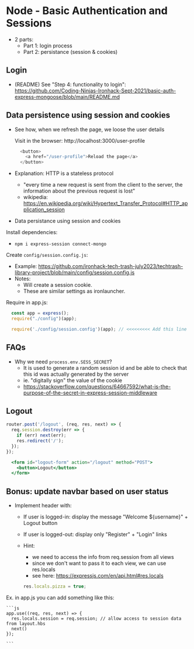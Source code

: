 



# Node - Basic Authentication and Sessions



- 2 parts:
  - Part 1: login process
  - Part 2: persistance (session & cookies)



## Login

- (README) See "Step 4: functionality to login":
  https://github.com/Coding-Ninjas-Ironhack-Sept-2021/basic-auth-express-mongoose/blob/main/README.md





## Data persistence using session and cookies

- See how, when we refresh the page, we loose the user details

  Visit in the browser: http://localhost:3000/user-profile

  ```js
    <button>
      <a href="/user-profile">Reload the page</a>
    </button>
  ```


- Explanation: HTTP is a stateless protocol
  - "every time a new request is sent from the client to the server, the information about the previous request is lost"
  - wikipedia: https://en.wikipedia.org/wiki/Hypertext_Transfer_Protocol#HTTP_application_session





- Data persistance using session and cookies



<!-- 

  @luis: 
  - to keep the codealong a little bit shorter, apply this changes at the same time of the previous step (sessions + store sessions in DB, at the same time).

-->


Install dependencies:
 - `npm i express-session connect-mongo`



Create `config/session.config.js`:

  - Example: https://github.com/ironhack-tech-trash-july2023/techtrash-library-project/blob/main/config/session.config.js
  - Notes:
    - Will create a session cookie.
    - These are similar settings as ironlauncher.
    <!-- - we prob. don't need "trust proxy" anymore -->



Require in app.js:

```js
  const app = express();
  require("./config")(app);

  require('./config/session.config')(app); // <<<<<<<<< Add this line
```





## FAQs

- Why we need `process.env.SESS_SECRET`?
  - It is used to generate a random session id and be able to check that this id was actually generated by the server
  - ie. "digitally sign" the value of the cookie 
  - https://stackoverflow.com/questions/64667592/what-is-the-purpose-of-the-secret-in-express-session-middleware




## Logout


```js
router.post('/logout', (req, res, next) => {
  req.session.destroy(err => {
    if (err) next(err);
    res.redirect('/');
  });
});
```

```hbs
  <form id="logout-form" action="/logout" method="POST">
    <button>Logout</button>
  </form>
```


## Bonus: update navbar based on user status

- Implement header with:
  - If user is logged-in: display the message "Welcome ${username}" + Logout button
  - If user is logged-out: display only "Register" + "Login" links


  - Hint: 
    - we need to access the info from req.session from all views
    - since we don't want to pass it to each view, we can use res.locals
    - see here: https://expressjs.com/en/api.html#res.locals


    ```js
    res.locals.pizza = true;
    ```


Ex. in app.js you can add something like this:

    ```js
    app.use((req, res, next) => {
      res.locals.session = req.session; // allow access to session data from layout.hbs
      next()
    });
    
    ```

    